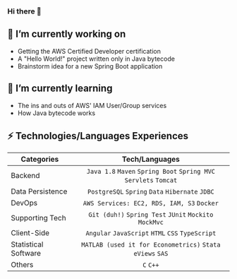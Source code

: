 ### Hi there 👋

<!--
**xXstrawcakeXx/xXstrawcakeXx** is a ✨ _special_ ✨ repository because its `README.md` (this file) appears on your GitHub profile.

Here are some ideas to get you started:
-->


## 🔭 I’m currently working on

  - Getting the AWS Certified Developer certification
  - A "Hello World!" project written only in Java bytecode
  - Brainstorm idea for a new Spring Boot application


## 🌱 I’m currently learning

  - The ins and outs of AWS' IAM User/Group services
  - How Java bytecode works
  
## ⚡ Technologies/Languages Experiences

  
| Categories        | Tech/Languages| 
| ------------- |:-------------:|
| Backend      | `Java 1.8` `Maven` `Spring Boot` `Spring MVC` `Servlets` `Tomcat` |
| Data Persistence | `PostgreSQL` `Spring` `Data` `Hibernate` `JDBC` |  
| DevOps | `AWS Services: EC2, RDS, IAM, S3` `Docker` |
| Supporting Tech | `Git (duh!)` `Spring Test` `JUnit` `Mockito` `MockMvc` |
| Client-Side | `Angular` `JavaScript` `HTML` `CSS` `TypeScript` |
| Statistical Software | `MATLAB (used it for Econometrics)` `Stata` `eViews` `SAS` |
| Others | `C` `C++`|
 



